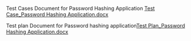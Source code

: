Test Cases Document for Password Hashing Application [Test Case_Password Hashing Application.docx](https://github.com/SumaRaj/JumpCloud_TC/files/7842801/Test.Case_Password.Hashing.Application.docx)


Test plan Document for Password hashing application[Test Plan_Password Hashing Application.docx](https://github.com/SumaRaj/JumpCloud_TC/files/7842778/Test.Plan_Password.Hashing.Application.docx)
